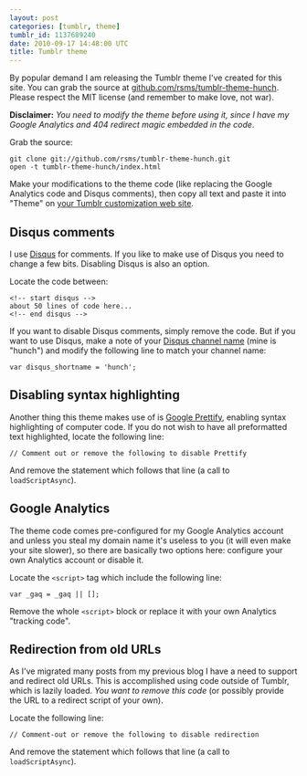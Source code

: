 ```yaml
---
layout: post
categories: [tumblr, theme]
tumblr_id: 1137689240  
date: 2010-09-17 14:48:00 UTC
title: Tumblr theme
---
```


By popular demand I am releasing the Tumblr theme I've created for this site. You can grab the source at [github.com/rsms/tumblr-theme-hunch](http://github.com/rsms/tumblr-theme-hunch). Please respect the MIT license (and remember to make love, not war).

**Disclaimer:** *You need to modify the theme before using it, since I have my Google Analytics and 404 redirect magic embedded in the code*.

Grab the source:

    git clone git://github.com/rsms/tumblr-theme-hunch.git
    open -t tumblr-theme-hunch/index.html

Make your modifications to the theme code (like replacing the Google Analytics code and Disqus comments), then copy all text and paste it into "Theme" on [your Tumblr customization web site](http://www.tumblr.com/customize).

<!-- more -->

## Disqus comments

I use [Disqus](http://disqus.com/) for comments. If you like to make use of Disqus you need to change a few bits. Disabling Disqus is also an option.

Locate the code between:

    <!-- start disqus -->
    about 50 lines of code here...
    <!-- end disqus -->

If you want to disable Disqus comments, simply remove the code. But if you want to use Disqus, make a note of your [Disqus channel name](http://disqus.com/comments/settings/) (mine is "hunch") and modify the following line to match your channel name:

    var disqus_shortname = 'hunch';

## Disabling syntax highlighting

Another thing this theme makes use of is [Google Prettify](http://code.google.com/p/google-code-prettify/), enabling syntax highlighting of computer code. If you do not wish to have all preformatted text highlighted, locate the following line:

    // Comment out or remove the following to disable Prettify

And remove the statement which follows that line (a call to `loadScriptAsync`).

## Google Analytics

The theme code comes pre-configured for my Google Analytics account and unless you steal my domain name it's useless to you (it will even make your site slower), so there are basically two options here: configure your own Analytics account or disable it.

Locate the `<script>` tag which include the following line:

    var _gaq = _gaq || [];

Remove the whole `<script>` block or replace it with your own Analytics "tracking code".

## Redirection from old URLs

As I've migrated many posts from my previous blog I have a need to support and redirect old URLs. This is accomplished using code outside of Tumblr, which is lazily loaded. *You want to remove this code* (or possibly provide the URL to a redirect script of your own).

Locate the following line:

    // Comment-out or remove the following to disable redirection

And remove the statement which follows that line (a call to `loadScriptAsync`).